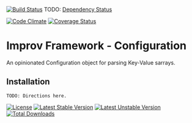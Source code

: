 [![Build Status](https://travis-ci.org/improvframework/configuration.svg?branch=master)](https://travis-ci.org/improvframework/configuration)
TODO: [Dependency Status](https://www.versioneye.com/user/projects "Click to Setup")
<!--
[![Dependency Status](https://www.versioneye.com/user/projects/__TOKEN_VERSION_EYE_ID__/badge.svg?style=flat)](https://www.versioneye.com/user/projects/__TOKEN_VERSION_EYE_ID__)
-->
[![Code Climate](https://codeclimate.com/github/improvframework/configuration/badges/gpa.svg)](https://codeclimate.com/github/improvframework/configuration)
[![Coverage Status](https://coveralls.io/repos/improvframework/configuration/badge.svg?branch=master&service=github)](https://coveralls.io/github/improvframework/configuration?branch=master)
<!--
[![HHVM Status](http://hhvm.h4cc.de/badge/improvframework/configuration.svg)](http://hhvm.h4cc.de/package/improvframework/configuration)
-->

# Improv Framework - Configuration

An opinionated Configuration object for parsing Key-Value sarrays.

## Installation ##

```
TODO: Directions here.
```

[![License](https://poser.pugx.org/improvframework/configuration/license)](https://packagist.org/packages/improvframework/configuration)
[![Latest Stable Version](https://poser.pugx.org/improvframework/configuration/v/stable)](https://packagist.org/packages/improvframework/configuration)
[![Latest Unstable Version](https://poser.pugx.org/improvframework/configuration/v/unstable)](https://packagist.org/packages/improvframework/configuration)
[![Total Downloads](https://poser.pugx.org/improvframework/configuration/downloads)](https://packagist.org/packages/improvframework/configuration)
